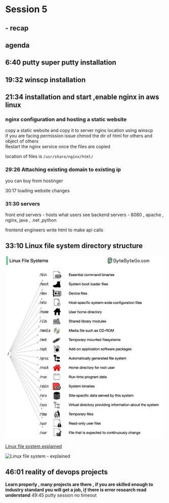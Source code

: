 # Session 5
## - recap 
## agenda
## 6:40 putty super putty installation
## 19:32 winscp installation
## 21:34 installation and start ,enable nginx in aws linux
### nginx configuration and hosting a static website  
copy a static website and copy it to server nginx location using winscp  
if you are facing permission issue chmod the dir of html for others and object of others  
Restart the nginx service once the files are copied  

location of files is `/usr/share/nginx/html/`

### 29:26 Attaching existing domain to existing ip
you can buy from hostinger

30:17 loading website changes
### 31:30 servers
front end servers - hosts what users see
backend servers - 8080 , apache , nginx, java , .net ,python

frontend engineers write html to make api calls

## 33:10 Linux file system directory structure
![Linuֶx file system](images/5-linux-file-system.png)

[Linux file system explained](https://www.linkedin.com/posts/bytebytego_systemdesign-coding-interviewtips-activity-7170676995171807232-uBSH?utm_source=share&utm_medium=member_desktop)

![Linuֶx file system - explained ](https://media.licdn.com/dms/image/D4E22AQHsgA-gXUZY3g/feedshare-shrink_800/0/1709622619237?e=1717027200&v=beta&t=UTMNz1S_XXvFBouP_T2CJKNwUh_S5o8dGabE98CEMTw)

## 46:01 reality of devops projects
**Learn properly , many projects are there , if you are skilled enough to industry standard you will get a job, iƒ there is error research read understand**
49:45 putty session no timeout

